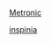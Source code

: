 [Metronic](https://keenthemes.com/metronic/)

[inspinia](http://webapplayers.com/inspinia_admin-v2.8/md_skin/#/dashboards/dashboard_1)
